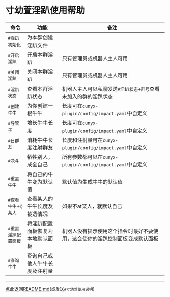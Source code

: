 # 寸幼萱淫趴使用帮助

|命令|功能|备注|
|-----|-------------|-------------|
|`#淫趴初始化`|为本群创建淫趴文件||
|`#开启淫趴`|开启本群淫趴|只有管理员或机器人主人可用|
|`#关闭淫趴`|关闭本群淫趴|只有管理员或机器人主人可用|
|`#淫趴状态`|查看本群淫趴状态|机器人主人可以私聊发送`#淫趴状态`+`群号`查看未加入的群的淫趴状态|
|`#创建牛牛`|为你创建一根牛牛|长度可在`cunyx-plugin/config/impact.yaml`中自定义|
|`#导管子`|增长牛牛长度|长度可在`cunyx-plugin/config/impact.yaml`中自定义|
|`#日群友`|消耗牛牛长度注射群友|长度和注射量可在`cunyx-plugin/config/impact.yaml`中自定义|
|`#决斗`|牺牲别人，成全自己|所有参数都可以在`cunyx-plugin/config/impact.yaml`中自定义|
|`#重置牛牛`|将自己的牛牛变为默认值|默认值为生成牛牛的默认值|
|`#查看牛牛`+`@某人`|查看某人的牛牛长度及被透情况|如果不at某人，就默认自己|
|`#重置淫趴配置面板`|将淫趴配置面板恢复为本地默认面板|机器人没有提示使用这个指令时最好不要使用，这会使你的淫趴控制面板变成默认面板|
|`#查询牛牛`|查询自己或他人牛牛长度及注射量||
---

[点此返回README.md](https://gitee.com/cunyx/cunyx-plugin)(或发送`#寸幼萱使用说明`)